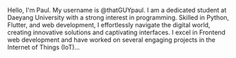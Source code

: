 Hello, I'm Paul. My username is @thatGUYpaul.
I am a dedicated student at Daeyang University with a strong interest in programming.
Skilled in Python, Flutter, and web development, I effortlessly navigate the digital world,
creating innovative solutions and captivating interfaces. I excel in Frontend web development and
have worked on several engaging projects in the Internet of Things (IoT)...

